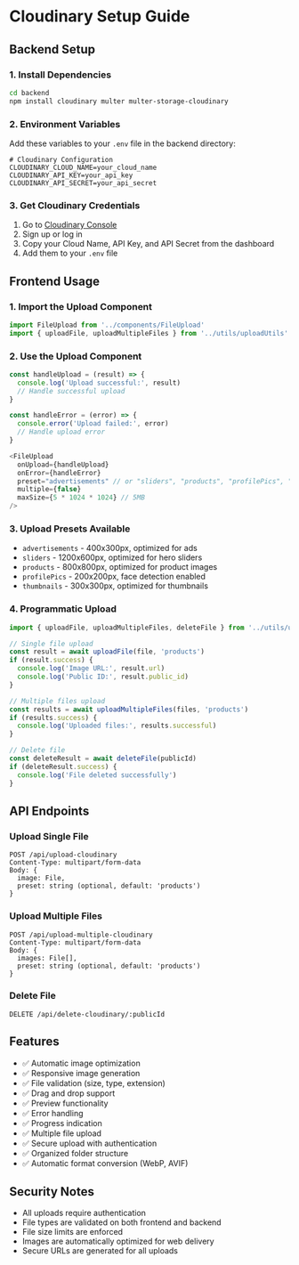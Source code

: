 # Cloudinary Setup Guide

## Backend Setup

### 1. Install Dependencies
```bash
cd backend
npm install cloudinary multer multer-storage-cloudinary
```

### 2. Environment Variables
Add these variables to your `.env` file in the backend directory:

```env
# Cloudinary Configuration
CLOUDINARY_CLOUD_NAME=your_cloud_name
CLOUDINARY_API_KEY=your_api_key
CLOUDINARY_API_SECRET=your_api_secret
```

### 3. Get Cloudinary Credentials
1. Go to [Cloudinary Console](https://console.cloudinary.com/)
2. Sign up or log in
3. Copy your Cloud Name, API Key, and API Secret from the dashboard
4. Add them to your `.env` file

## Frontend Usage

### 1. Import the Upload Component
```javascript
import FileUpload from '../components/FileUpload'
import { uploadFile, uploadMultipleFiles } from '../utils/uploadUtils'
```

### 2. Use the Upload Component
```javascript
const handleUpload = (result) => {
  console.log('Upload successful:', result)
  // Handle successful upload
}

const handleError = (error) => {
  console.error('Upload failed:', error)
  // Handle upload error
}

<FileUpload
  onUpload={handleUpload}
  onError={handleError}
  preset="advertisements" // or "sliders", "products", "profilePics", "thumbnails"
  multiple={false}
  maxSize={5 * 1024 * 1024} // 5MB
/>
```

### 3. Upload Presets Available
- `advertisements` - 400x300px, optimized for ads
- `sliders` - 1200x600px, optimized for hero sliders
- `products` - 800x800px, optimized for product images
- `profilePics` - 200x200px, face detection enabled
- `thumbnails` - 300x300px, optimized for thumbnails

### 4. Programmatic Upload
```javascript
import { uploadFile, uploadMultipleFiles, deleteFile } from '../utils/uploadUtils'

// Single file upload
const result = await uploadFile(file, 'products')
if (result.success) {
  console.log('Image URL:', result.url)
  console.log('Public ID:', result.public_id)
}

// Multiple files upload
const results = await uploadMultipleFiles(files, 'products')
if (results.success) {
  console.log('Uploaded files:', results.successful)
}

// Delete file
const deleteResult = await deleteFile(publicId)
if (deleteResult.success) {
  console.log('File deleted successfully')
}
```

## API Endpoints

### Upload Single File
```
POST /api/upload-cloudinary
Content-Type: multipart/form-data
Body: {
  image: File,
  preset: string (optional, default: 'products')
}
```

### Upload Multiple Files
```
POST /api/upload-multiple-cloudinary
Content-Type: multipart/form-data
Body: {
  images: File[],
  preset: string (optional, default: 'products')
}
```

### Delete File
```
DELETE /api/delete-cloudinary/:publicId
```

## Features

- ✅ Automatic image optimization
- ✅ Responsive image generation
- ✅ File validation (size, type, extension)
- ✅ Drag and drop support
- ✅ Preview functionality
- ✅ Error handling
- ✅ Progress indication
- ✅ Multiple file upload
- ✅ Secure upload with authentication
- ✅ Organized folder structure
- ✅ Automatic format conversion (WebP, AVIF)

## Security Notes

- All uploads require authentication
- File types are validated on both frontend and backend
- File size limits are enforced
- Images are automatically optimized for web delivery
- Secure URLs are generated for all uploads
